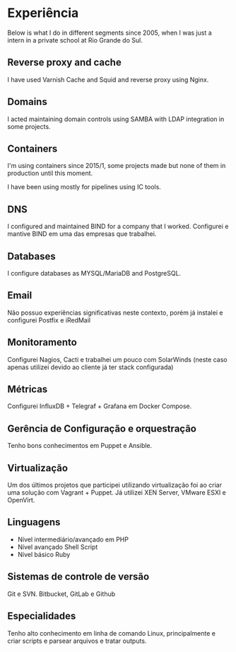 # Experiência
Below is what I do in different segments since 2005, when I was just a intern in a private school at Rio Grande do Sul.

## Reverse proxy and cache
I have used Varnish Cache and Squid and reverse proxy using Nginx.

## Domains
I acted maintaining domain controls using SAMBA with LDAP integration in some projects.

## Containers
I'm using containers since 2015/1, some projects made but none of them in production until this moment.

I have been using mostly for pipelines using IC tools.

## DNS
I configured and maintained BIND for a company that I worked.
Configurei e mantive BIND em uma das empresas que trabalhei.

## Databases
I configure databases as MYSQL/MariaDB and PostgreSQL.

## Email
Não possuo experiências significativas neste contexto, porém já instalei e configurei Postfix e iRedMail

## Monitoramento
Configurei Nagios, Cacti e trabalhei um pouco com SolarWinds (neste caso apenas utilizei devido ao cliente já ter stack configurada)

## Métricas
Configurei InfluxDB + Telegraf + Grafana em Docker Compose.

## Gerência de Configuração e orquestração
Tenho bons conhecimentos em Puppet e Ansible.

## Virtualização
Um dos últimos projetos que participei utilizando virtualização foi ao criar uma solução com Vagrant + Puppet.
Já utilizei XEN Server, VMware ESXI e OpenVirt.

## Linguagens
* Nível intermediário/avançado em PHP
* Nível avançado Shell Script
* Nível básico Ruby

## Sistemas de controle de versão
Git e SVN. Bitbucket, GitLab e Github

## Especialidades
Tenho alto conhecimento em linha de comando Linux, principalmente e criar scripts e parsear arquivos e tratar outputs.
